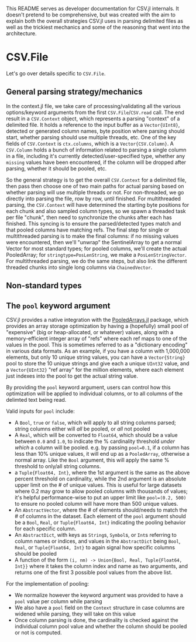 This README serves as developer documentation for CSV.jl internals. It doesn't pretend to be comprehensive, but was created with the aim to explain both the overall strategies CSV.jl uses in parsing delimited files as well as the trickiest mechanics and some of the reasoning that went into the architecture.

# CSV.File

Let's go over details specific to `CSV.File`.

## General parsing strategy/mechanics

In the context.jl file, we take care of processing/validating all the various options/keyword arguments from the first `CSV.File`/`CSV.read` call. The end result in a `CSV.Context` object, which represents a parsing "context" of a delimited file. It holds a reference to the input buffer as a `Vector{UInt8}`, detected or generated column names, byte position where parsing should start, whether parsing should use multiple threads, etc. One of the key fields of `CSV.Context` is `ctx.columns`, which is a `Vector{CSV.Column}`. A `CSV.Column` holds a bunch of information related to parsing a single column in a file, including it's currently detected/user-specified type, whether any `missing` values have been encountered, if the column will be dropped after parsing, whether it should be pooled, etc.

So the general strategy is to get the overall `CSV.Context` for a delimited file, then pass then choose one of two main paths for actual parsing based on whether parsing will use multiple threads or not. For non-threaded, we go directly into parsing the file, row by row, until finished. For multithreaded parsing, the `CSV.Context` will have determined the starting byte positions for each chunk and also sampled column types, so we spawn a threaded task per file "chunk", then need to synchronize the chunks after each has finished. This syncing is to ensure the parsed/detected types match and that pooled columns have matching refs. The final step for single or multithreaded parsing is to make the final columns: if no missing values were encountered, then we'll "unwrap" the SentinelArray to get a normal Vector for most standard types; for pooled columns, we'll create the actual PooledArray; for `stringtype=PosLenString`, we make a `PosLenStringVector`. For multithreaded parsing, we do the same steps, but also link the different threaded chunks into single long columns via `ChainedVector`.

## Non-standard types



## The `pool` keyword argument

CSV.jl provides a native integration with the [PooledArrays.jl](https://github.com/JuliaData/PooledArrays.jl/) package, which provides an array storage optimization by having a (hopefully) small pool of "expensive" (big or heap-allocated, or whatever) values, along with a memory-efficient integer array of "refs" where each ref maps to one of the values in the pool. This is sometimes referred to as a "dictionary encoding" in various data formats. As an example, if you have a column with 1,000,000 elements, but only 10 unique string values, you can have a `Vector{String}` pool to store the 10 unique strings and give each a unique `UInt32` value, and a `Vector{UInt32}` "ref array" for the million elements, where each element just indexes into the pool to get the actual string value.

By providing the `pool` keyword argument, users can control how this optimization will be applied to individual columns, or to all columns of the delimted text being read.

Valid inputs for `pool` include:
  * A `Bool`, `true` or `false`, which will apply to all string columns parsed; string columns either will _all_ be pooled, or _all_ not pooled
  * A `Real`, which will be converted to `Float64`, which should be a value between `0.0` and `1.0`, to indicate the % cardinality threshold _under which_ a column will be pooled. e.g. by passing `pool=0.1`, if a column has less than 10% unique values, it will end up as a `PooledArray`, otherwise a normal array. Like the `Bool` argument, this will apply the same % threshold to only/all string columns.
  * a `Tuple{Float64, Int}`, where the 1st argument is the same as the above percent threshold on cardinality, while the 2nd argument is an absolute upper limit on the # of unique values. This is useful for large datasets where 0.2 may grow to allow pooled columns with thousands of values; it's helpful performance-wise to put an upper limit like `pool=(0.2, 500)` to ensure no pooled column will have more than 500 unique values.
  * An `AbstractVector`, where the # of elements should/needs to match the # of columns in the dataset. Each element of the `pool` argument should be a `Bool`, `Real`, or `Tuple{Float64, Int}` indicating the pooling behavior for each specific column.
  * An `AbstractDict`, with keys as `String`s, `Symbol`s, or `Int`s referring to column names or indices, and values in the `AbstractDict` being `Bool`, `Real`, or `Tuple{Float64, Int}` to again signal how specific columns should be pooled
  * A function of the form `(i, nm) -> Union{Bool, Real, Tuple{Float64, Int}}` where it takes the column index and name as two arguments, and returns one of the first 3 possible pool values from the above list.

For the implementation of pooling:
  * We normalize however the keyword argument was provided to have a `pool` value per column while parsing
  * We also have a `pool` field on the `Context` structure in case columns are widened while parsing, they will take on this value
  * Once column parsing is done, the cardinality is checked against the individual column pool value and whether the column should be pooled or not is computed.